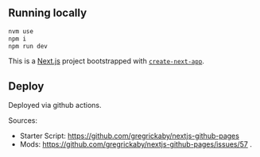 ## Running locally

```bash
nvm use
npm i
npm run dev
```

This is a [Next.js](https://nextjs.org/) project bootstrapped with [`create-next-app`](https://github.com/vercel/next.js/tree/canary/packages/create-next-app).

## Deploy

Deployed via github actions.

Sources:

- Starter Script: https://github.com/gregrickaby/nextjs-github-pages
- Mods: https://github.com/gregrickaby/nextjs-github-pages/issues/57 .
